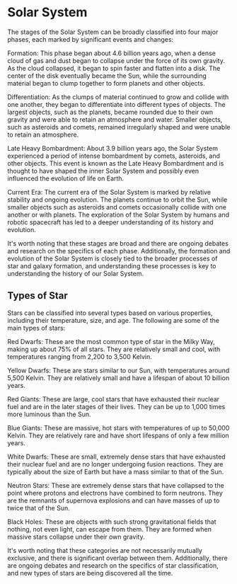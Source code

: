 # Solar System

The stages of the Solar System can be broadly classified into four major phases, each marked by significant events and changes:

Formation: This phase began about 4.6 billion years ago, when a dense cloud of gas and dust began to collapse under the force of its own gravity. As the cloud collapsed, it began to spin faster and flatten into a disk. The center of the disk eventually became the Sun, while the surrounding material began to clump together to form planets and other objects.

Differentiation: As the clumps of material continued to grow and collide with one another, they began to differentiate into different types of objects. The largest objects, such as the planets, became rounded due to their own gravity and were able to retain an atmosphere and water. Smaller objects, such as asteroids and comets, remained irregularly shaped and were unable to retain an atmosphere.

Late Heavy Bombardment: About 3.9 billion years ago, the Solar System experienced a period of intense bombardment by comets, asteroids, and other objects. This event is known as the Late Heavy Bombardment and is thought to have shaped the inner Solar System and possibly even influenced the evolution of life on Earth.

Current Era: The current era of the Solar System is marked by relative stability and ongoing evolution. The planets continue to orbit the Sun, while smaller objects such as asteroids and comets occasionally collide with one another or with planets. The exploration of the Solar System by humans and robotic spacecraft has led to a deeper understanding of its history and evolution.

It's worth noting that these stages are broad and there are ongoing debates and research on the specifics of each phase. Additionally, the formation and evolution of the Solar System is closely tied to the broader processes of star and galaxy formation, and understanding these processes is key to understanding the history of our Solar System.

## Types of Star

Stars can be classified into several types based on various properties, including their temperature, size, and age. The following are some of the main types of stars:

Red Dwarfs: These are the most common type of star in the Milky Way, making up about 75% of all stars. They are relatively small and cool, with temperatures ranging from 2,200 to 3,500 Kelvin.

Yellow Dwarfs: These are stars similar to our Sun, with temperatures around 5,500 Kelvin. They are relatively small and have a lifespan of about 10 billion years.

Red Giants: These are large, cool stars that have exhausted their nuclear fuel and are in the later stages of their lives. They can be up to 1,000 times more luminous than the Sun.

Blue Giants: These are massive, hot stars with temperatures of up to 50,000 Kelvin. They are relatively rare and have short lifespans of only a few million years.

White Dwarfs: These are small, extremely dense stars that have exhausted their nuclear fuel and are no longer undergoing fusion reactions. They are typically about the size of Earth but have a mass similar to that of the Sun.

Neutron Stars: These are extremely dense stars that have collapsed to the point where protons and electrons have combined to form neutrons. They are the remnants of supernova explosions and can have masses of up to twice that of the Sun.

Black Holes: These are objects with such strong gravitational fields that nothing, not even light, can escape from them. They are formed when massive stars collapse under their own gravity.

It's worth noting that these categories are not necessarily mutually exclusive, and there is significant overlap between them. Additionally, there are ongoing debates and research on the specifics of star classification, and new types of stars are being discovered all the time.
